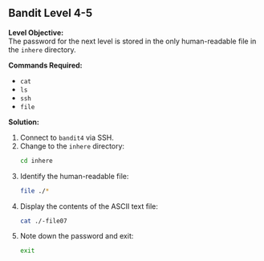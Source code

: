 ## Bandit Level 4-5

**Level Objective:**  
The password for the next level is stored in the only human-readable file in the `inhere` directory.

**Commands Required:**
- `cat`
- `ls`
- `ssh`
- `file`

**Solution:**
1. Connect to `bandit4` via SSH.
2. Change to the `inhere` directory:
   ```sh
   cd inhere
   ```
3. Identify the human-readable file:
   ```sh
   file ./*
   ```
4. Display the contents of the ASCII text file:
   ```sh
   cat ./-file07
   ```
5. Note down the password and exit:
   ```sh
   exit
   ```